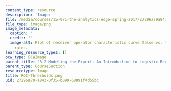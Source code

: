 ```yaml
---
content_type: resource
description: 'Image: '
file: /media/courses/15-071-the-analytics-edge-spring-2017/27296a79a8430f35b09968891f4d55bc_ROC-Thresholds.png
file_type: image/png
image_metadata:
  caption: ''
  credit: ''
  image-alt: Plot of receiver operator characteristic curve false vs. true positive
    rates.
learning_resource_types: []
ocw_type: OCWImage
parent_title: '3.2 Modeling the Expert: An Introduction to Logistic Regression'
parent_type: CourseSection
resourcetype: Image
title: ROC-Thresholds.png
uid: 27296a79-a843-0f35-b099-68891f4d55bc
---
```

